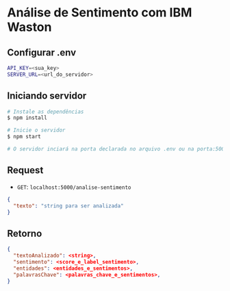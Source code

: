 # Análise de Sentimento com IBM Waston

<h2>Configurar .env</h2>

```bash
API_KEY=<sua_key>
SERVER_URL=<url_do_servidor>
```

<h2>Iniciando servidor</h2>

```bash
# Instale as dependências
$ npm install

# Inicie o servidor
$ npm start

# O servidor inciará na porta declarada no arquivo .env ou na porta:5000
```

<h2>Request</h2>

- `GET`: `localhost:5000/analise-sentimento`

``` json
{
  "texto": "string para ser analizada"
}
```

<h2>Retorno</h2>

``` json
{
  "textoAnalizado": <string>,
  "sentimento": <score_e_label_sentimento>,
  "entidades": <entidades_e_sentimentos>,
  "palavrasChave": <palavras_chave_e_sentimentos>,
}
```